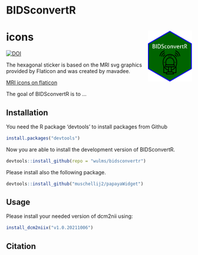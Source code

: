 
<!-- README.md is generated from README.Rmd. Please edit that file -->

# BIDSconvertR

# icons <a href='https://pkg.mitchelloharawild.com/icon'><img src='inst/figure/BIDSconvertR.png' align="right" height="138" /></a>

<!-- badges: start -->

[![DOI](https://zenodo.org/badge/195199025.svg)](https://zenodo.org/badge/latestdoi/195199025)

The hexagonal sticker is based on the MRI svg graphics provided by
Flaticon and was created by mavadee.

[MRI icons on flaticon](https://www.flaticon.com/free-icons/mri)

<!-- badges: end -->

The goal of BIDSconvertR is to …

## Installation

You need the R package ‘devtools’ to install packages from Github

``` r
install.packages("devtools")
```

Now you are able to install the development version of BIDSconvertR.

``` r
devtools::install_github(repo = "wulms/bidsconvertr")
```

Please install also the following package.

``` r
devtools::install_github("muschellij2/papayaWidget")
```

## Usage

Please install your needed version of dcm2nii using:

``` r
install_dcm2niix("v1.0.20211006")
```

## Citation
